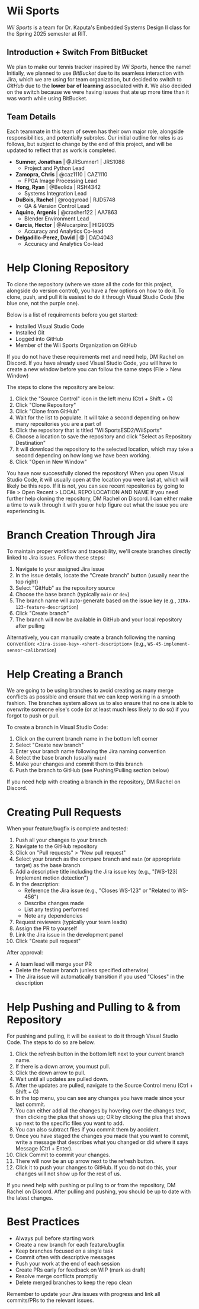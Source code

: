 # Wii Sports
*Wii Sports* is a team for Dr. Kaputa's Embedded Systems Design II class for the Spring 2025 semester at RIT. 

## Introduction + Switch From BitBucket
We plan to make our tennis tracker inspired by *Wii Sports*, hence the name! Initially, we planned to use *BitBucket* due to its seamless interaction with Jira, which we are using for team organization, but decided to switch to *GitHub* due to the **lower bar of learning** associated with it. We also decided on the switch because we were having issues that ate up more time than it was worth while using BitBucket. 

## Team Details
Each teammate in this team of seven has their own major role, alongside responsibilities, and potentially subroles. Our initial outline for roles is as follows, but subject to change by the end of this project, and will be updated to reflect that as work is completed. 

 - **Sumner, Jonathan** | @JRSumner1 | JRS1088
	 - Project and Python Lead
 - **Zamopra, Chris** | @caz1110 | CAZ1110
	 - FPGA Image Processing Lead
 - **Hong, Ryan** | @Beolida | RSH4342
	 - Systems Integration Lead
 - **DuBois, Rachel** | @roqqyroad | RJD5748
	 - QA & Version Control Lead
 - **Aquino, Argenis** | @crasher122 |  AA7863
	 - Blender Environment Lead
 - **Garcia, Hector** | @Alucarpinx | HIG9035
	 - Accuracy and Analytics Co-lead
 - **Delgadillo-Perez, David** | @ | DAD4043
	 - Accuracy and Analytics Co-lead

# Help Cloning Repository
To clone the repository (where we store all the code for this project, alongside do version control), you have a few options on how to do it. To clone, push, and pull it is easiest to do it through Visual Studio Code (the blue one, not the purple one). 

Below is a list of requirements before you get started: 
- Installed Visual Studio Code 
- Installed Git
- Logged into GitHub
- Member of the Wii Sports Organization on GitHub

If you do not have these requirements met and need help, DM Rachel on Discord. 
If you have already used Visual Studio Code, you will have to create a new window before you can follow the same steps (File > New Window)

The steps to clone the repository are below:

1. Click the "Source Control" icon in the left menu (Ctrl + Shift + G)
2. Click "Clone Repository"
3. Click "Clone from GitHub"
4. Wait for the list to populate. It will take a second depending on how many repositories you are a part of 
5. Click the repository that is titled "WiiSportsESD2/WiiSports"
6. Choose a location to save the repository and click "Select as Repository Destination"
7. It will download the repository to the selected location, which may take a second depending on how long we have been working. 
8. Click "Open in New Window"

You have now successfully cloned the repository! 
When you open Visual Studio Code, it will usually open at the location you were last at, which will likely be this repo. 
If it is not, you can see recent repositories by going to File > Open Recent > LOCAL REPO LOCATION AND NAME 
If you need further help cloning the repository, DM Rachel on Discord. I can either make a time to walk through it with you or help figure out what the issue you are experiencing is.  

# Branch Creation Through Jira
To maintain proper workflow and traceability, we'll create branches directly linked to Jira issues. Follow these steps:

1. Navigate to your assigned Jira issue
2. In the issue details, locate the "Create branch" button (usually near the top right)
3. Select "GitHub" as the repository source
4. Choose the base branch (typically `main` or `dev`)
5. The branch name will auto-generate based on the issue key (e.g., `JIRA-123-feature-description`)
6. Click "Create branch"
7. The branch will now be available in GitHub and your local repository after pulling

Alternatively, you can manually create a branch following the naming convention:
`<Jira-issue-key>-<short-description>` (e.g., `WS-45-implement-sensor-calibration`)

# Help Creating a Branch 
We are going to be using branches to avoid creating as many merge conflicts as possible and ensure that we can keep working in a smooth fashion. The branches system allows us to also ensure that no one is able to overwrite someone else's code (or at least much less likely to do so) if you forgot to push or pull. 

To create a branch in Visual Studio Code:

1. Click on the current branch name in the bottom left corner
2. Select "Create new branch"
3. Enter your branch name following the Jira naming convention
4. Select the base branch (usually `main`)
5. Make your changes and commit them to this branch
6. Push the branch to GitHub (see Pushing/Pulling section below)

If you need help with creating a branch in the repository, DM Rachel on Discord. 

# Creating Pull Requests
When your feature/bugfix is complete and tested:

1. Push all your changes to your branch
2. Navigate to the GitHub repository
3. Click on "Pull requests" > "New pull request"
4. Select your branch as the compare branch and `main` (or appropriate target) as the base branch
5. Add a descriptive title including the Jira issue key (e.g., "[WS-123] Implement motion detection")
6. In the description:
   - Reference the Jira issue (e.g., "Closes WS-123" or "Related to WS-456")
   - Describe changes made
   - List any testing performed
   - Note any dependencies
7. Request reviewers (typically your team leads)
8. Assign the PR to yourself
9. Link the Jira issue in the development panel
10. Click "Create pull request"

After approval:
- A team lead will merge your PR
- Delete the feature branch (unless specified otherwise)
- The Jira issue will automatically transition if you used "Closes" in the description

# Help Pushing and Pulling to & from Repository
For pushing and pulling, it will be easiest to do it through Visual Studio Code. The steps to do so are below. 
1. Click the refresh button in the bottom left next to your current branch name. 
2. If there is a down arrow, you must pull. 
3. Click the down arrow to pull. 
4. Wait until all updates are pulled down. 
5. After the updates are pulled, navigate to the Source Control menu (Ctrl + Shift + G)
6. In the top menu, you can see any changes you have made since your last commit. 
7. You can either add all the changes by hovering over the changes text, then clicking the plus that shows up; OR by clicking the plus that shows up next to the specific files you want to add. 
8. You can also subtract files if you commit them by accident. 
9. Once you have staged the changes you made that you want to commit, write a message that describes what you changed or did where it says Message (Ctrl + Enter). 
10. Click Commit to commit your changes. 
11. There will now be an up arrow next to the refresh button. 
12. Click it to push your changes to GitHub. If you do not do this, your changes will not show up for the rest of us. 

If you need help with pushing or pulling to or from the repository, DM Rachel on Discord. 
After pulling and pushing, you should be up to date with the latest changes.

# Best Practices
- Always pull before starting work
- Create a new branch for each feature/bugfix
- Keep branches focused on a single task
- Commit often with descriptive messages
- Push your work at the end of each session
- Create PRs early for feedback on WIP (mark as draft)
- Resolve merge conflicts promptly
- Delete merged branches to keep the repo clean

Remember to update your Jira issues with progress and link all commits/PRs to the relevant issues.